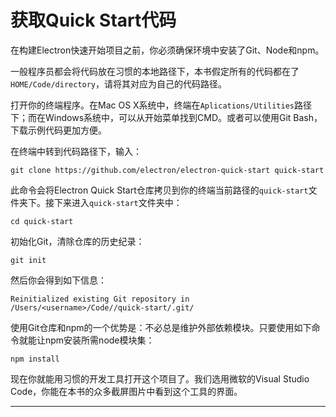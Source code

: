 # 获取Quick Start代码
在构建Electron快速开始项目之前，你必须确保环境中安装了Git、Node和npm。  

一般程序员都会将代码放在习惯的本地路径下，本书假定所有的代码都在了`HOME/Code/directory`，请将其对应为自己的代码路径。

打开你的终端程序。在Mac OS X系统中，终端在`Aplications/Utilities`路径下；而在Windows系统中，可以从开始菜单找到CMD。或者可以使用Git Bash，下载示例代码更加方便。

在终端中转到代码路径下，输入：
```
git clone https://github.com/electron/electron-quick-start quick-start
```
此命令会将Electron Quick Start仓库拷贝到你的终端当前路径的`quick-start`文件夹下。接下来进入`quick-start`文件夹中：

```
cd quick-start
```
初始化Git，清除仓库的历史纪录：
```
git init
```
然后你会得到如下信息：
```
Reinitialized existing Git repository in /Users/<username>/Code//quick-start/.git/
```
使用Git仓库和npm的一个优势是：不必总是维护外部依赖模块。只要使用如下命令就能让npm安装所需node模块集：
```
npm install
```
现在你就能用习惯的开发工具打开这个项目了。我们选用微软的Visual Studio Code，你能在本书的众多截屏图片中看到这个工具的界面。

------